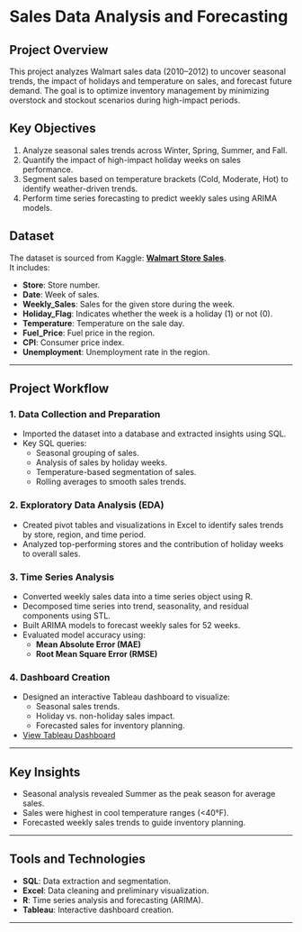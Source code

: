 # **Sales Data Analysis and Forecasting**

## **Project Overview**
This project analyzes Walmart sales data (2010–2012) to uncover seasonal trends, the impact of holidays and temperature on sales, and forecast future demand. The goal is to optimize inventory management by minimizing overstock and stockout scenarios during high-impact periods.

## **Key Objectives**
1. Analyze seasonal sales trends across Winter, Spring, Summer, and Fall.
2. Quantify the impact of high-impact holiday weeks on sales performance.
3. Segment sales based on temperature brackets (Cold, Moderate, Hot) to identify weather-driven trends.
4. Perform time series forecasting to predict weekly sales using ARIMA models.

## **Dataset**
The dataset is sourced from Kaggle: **[Walmart Store Sales](https://www.kaggle.com/datasets/yasserh/walmart-dataset)**.  
It includes:
- **Store**: Store number.
- **Date**: Week of sales.
- **Weekly_Sales**: Sales for the given store during the week.
- **Holiday_Flag**: Indicates whether the week is a holiday (1) or not (0).
- **Temperature**: Temperature on the sale day.
- **Fuel_Price**: Fuel price in the region.
- **CPI**: Consumer price index.
- **Unemployment**: Unemployment rate in the region.

---

## **Project Workflow**

### **1. Data Collection and Preparation**
- Imported the dataset into a database and extracted insights using SQL.
- Key SQL queries:
  - Seasonal grouping of sales.
  - Analysis of sales by holiday weeks.
  - Temperature-based segmentation of sales.
  - Rolling averages to smooth sales trends.  

### **2. Exploratory Data Analysis (EDA)**
- Created pivot tables and visualizations in Excel to identify sales trends by store, region, and time period.
- Analyzed top-performing stores and the contribution of holiday weeks to overall sales.

### **3. Time Series Analysis**
- Converted weekly sales data into a time series object using R.
- Decomposed time series into trend, seasonality, and residual components using STL.
- Built ARIMA models to forecast weekly sales for 52 weeks.
- Evaluated model accuracy using:
  - **Mean Absolute Error (MAE)**
  - **Root Mean Square Error (RMSE)**

### **4. Dashboard Creation**
- Designed an interactive Tableau dashboard to visualize:
  - Seasonal sales trends.
  - Holiday vs. non-holiday sales impact.
  - Forecasted sales for inventory planning.
- [View Tableau Dashboard](<https://public.tableau.com/app/profile/ritya.singh7647/viz/WalmartSalesDashboard_17326920509980/Dashboard1>)

---

## **Key Insights**
- Seasonal analysis revealed Summer as the peak season for average sales.
- Sales were highest in cool temperature ranges (<40°F).
- Forecasted weekly sales trends to guide inventory planning.
---

## **Tools and Technologies**
- **SQL**: Data extraction and segmentation.
- **Excel**: Data cleaning and preliminary visualization.
- **R**: Time series analysis and forecasting (ARIMA).
- **Tableau**: Interactive dashboard creation.

---
